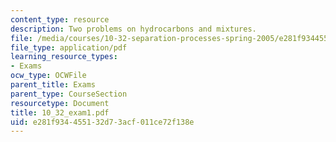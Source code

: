 ```yaml
---
content_type: resource
description: Two problems on hydrocarbons and mixtures.
file: /media/courses/10-32-separation-processes-spring-2005/e281f934455132d73acf011ce72f138e_10_32_exam1.pdf
file_type: application/pdf
learning_resource_types:
- Exams
ocw_type: OCWFile
parent_title: Exams
parent_type: CourseSection
resourcetype: Document
title: 10_32_exam1.pdf
uid: e281f934-4551-32d7-3acf-011ce72f138e
---
```

